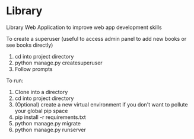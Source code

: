 # Library
Library Web Application to improve web app development skills

To create a superuser (useful to access admin panel to add new books or see books directly)

1. cd into project directory
2. python manage.py createsuperuser
3. Follow prompts

To run:

1. Clone into a directory
2. cd into project directory
3. (Optional) create a new virtual environment if you don't want to pollute your global pip space
4. pip install -r requirements.txt
5. python manage.py migrate
6. python manage.py runserver


